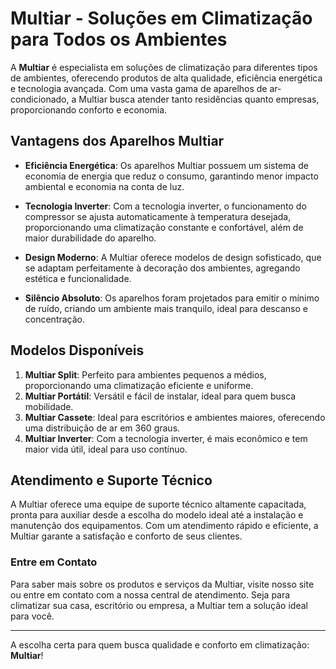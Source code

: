 # Multiar - Soluções em Climatização para Todos os Ambientes

A **Multiar** é especialista em soluções de climatização para diferentes tipos de ambientes, oferecendo produtos de alta qualidade, eficiência energética e tecnologia avançada. Com uma vasta gama de aparelhos de ar-condicionado, a Multiar busca atender tanto residências quanto empresas, proporcionando conforto e economia.

## Vantagens dos Aparelhos Multiar

- **Eficiência Energética**: Os aparelhos Multiar possuem um sistema de economia de energia que reduz o consumo, garantindo menor impacto ambiental e economia na conta de luz.
  
- **Tecnologia Inverter**: Com a tecnologia inverter, o funcionamento do compressor se ajusta automaticamente à temperatura desejada, proporcionando uma climatização constante e confortável, além de maior durabilidade do aparelho.

- **Design Moderno**: A Multiar oferece modelos de design sofisticado, que se adaptam perfeitamente à decoração dos ambientes, agregando estética e funcionalidade.

- **Silêncio Absoluto**: Os aparelhos foram projetados para emitir o mínimo de ruído, criando um ambiente mais tranquilo, ideal para descanso e concentração.

## Modelos Disponíveis

1. **Multiar Split**: Perfeito para ambientes pequenos a médios, proporcionando uma climatização eficiente e uniforme.
2. **Multiar Portátil**: Versátil e fácil de instalar, ideal para quem busca mobilidade.
3. **Multiar Cassete**: Ideal para escritórios e ambientes maiores, oferecendo uma distribuição de ar em 360 graus.
4. **Multiar Inverter**: Com a tecnologia inverter, é mais econômico e tem maior vida útil, ideal para uso contínuo.

## Atendimento e Suporte Técnico

A Multiar oferece uma equipe de suporte técnico altamente capacitada, pronta para auxiliar desde a escolha do modelo ideal até a instalação e manutenção dos equipamentos. Com um atendimento rápido e eficiente, a Multiar garante a satisfação e conforto de seus clientes.

### Entre em Contato

Para saber mais sobre os produtos e serviços da Multiar, visite nosso site ou entre em contato com a nossa central de atendimento. Seja para climatizar sua casa, escritório ou empresa, a Multiar tem a solução ideal para você. 

--- 

A escolha certa para quem busca qualidade e conforto em climatização: **Multiar**!
